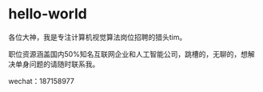 # hello-world

各位大神，我是专注计算机视觉算法岗位招聘的猎头tim。

职位资源涵盖国内50%知名互联网企业和人工智能公司，跳槽的，无聊的，想解决单身问题的请随时联系我。

wechat：187158977
